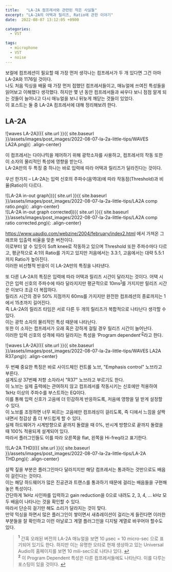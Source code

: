 ```yaml
---
title:   "LA-2A 컴프레서와 관련된 작은 사실들"
excerpt: "LA-2A의 어택과 릴리즈, Ratio에 관한 이야기"
date:  2022-08-07 13:12:05 +0900

categories:
  - VST

tags:
  - microphone
  - VST
  - noise
---
```


보컬에 컴프레션이 필요할 때 가장 먼저 생각나는 컴프레서가 두 개 있다면 그건 아마 LA-2A와 1176일 것이다.  
나도 처음 믹싱을 배울 때 가장 먼저 접했던 컴프레서들이고, 매뉴얼에 쓰여진 특성들을 읽어보고 이해했다 생각했다. 하지만 몇 년 동안 컴프레서들과 싸우다 보니 점점 알게 되는 것들이 늘어나고 다시 매뉴얼을 보니 뒤늦게 깨닫는 것들이 있었다.  
이 포스트는 둘 중 LA-2A 컴프레서에 대해 정리해보려 한다.  

## LA-2A  

![waves LA-2A]({{ site.url }}{{ site.baseurl }}/assets/images/post_images/2022-08-07-la-2a-little-tips/WAVES LA2A.png){: .align-center}  

이 컴프레서는 다이나믹을 제어하기 위해 광학소자를 사용하고, 컴프레서의 작동 또한 이 소자의 물리적인 특성에 영향을 받는다.  
LA-2A만의 두 특징 중 하나는 바로 입력에 따라 어택과 릴리즈가 달라진다는 것이다.  

우선 한가지 – LA-2A는 입력 신호의 주파수(음역대)에 따라 작동점(Threshold)과 비율(Ratio)이 다르다. 

![LA-2A in-out graph]({{ site.url }}{{ site.baseurl }}/assets/images/post_images/2022-08-07-la-2a-little-tips/LA2A comp ratio.png){: .align-center}  
![LA-2A in-out graph corrected]({{ site.url }}{{ site.baseurl }}/assets/images/post_images/2022-08-07-la-2a-little-tips/LA2A comp ratio corrected.png){: .align-center}  

<https://www.uaudio.com/webzine/2004/february/index2.html> 에서 가져온 그래프와 입출력 비율을 맞춘 버전이다.  
이로부터 알 수 있듯이 Soft knee로 작동하고 있으며 Threshold 또한 주파수마다 다르고, 평균적으로 4:1의 Ratio를 가지고 있지만 저음에서는 3.3:1, 고음에서는 대략 5.5:1까지 Ratio가 높아진다.  
이러한 비선형적 반응이 이 LA-2A만의 특징을 나타낸다.  


또 다른 LA-2A의 특징은 입력에 따라 어택과 릴리즈 시간이 달라지는 것이다. 어택 시간은 입력 신호의 주파수에 따라 달라지지만 평균적으로 10ms<sup id="a1">[1](#footnote1)</sup>를 가지지만 릴리즈 시간은 이보다 조금 더 복잡하다.  
릴리즈 시간의 경우 50% 지점까지 60ms를 가지지만 완전한 컴프레션의 종료까지는 1에서 15초까지 길어진다.  
즉 LA-2A의 릴리즈 타임은 서로 다른 두 개의 릴리즈가 복합적으로 나타난다 생각할 수 있다.  
이는 광학 소자의 물리적인 특성 때문에 나타난다.  
또한 이 소자는 컴프레서가 오래 혹은 강하게 걸릴 경우 릴리즈 시간이 늘어난다.  
이러한 입력 신호의 성격에 따라 달라지는 특성을 ‘Program dependent’<sup id="a2">[2](#footnote2)</sup>라고 한다.  

![waves LA-2A]({{ site.url }}{{ site.baseurl }}/assets/images/post_images/2022-08-07-la-2a-little-tips/WAVES LA2A R37.png){: .align-center}  

두 번째 중요한 특징은 바로 사이드체인 컨트롤 노브, "Emphasis control" 노브라고 부른다.  
설계도상 37번째 저항 소자라서 "R37" 노브라고 부르기도 한다.  
이 노브는 실제 출력에는 관여하지 않고 컴프레서를 작동시키는 신호에만 적용하여 1kHz 이상의 주파수를 부스트하는 EQ이다.  
이를 통해 입력 신호가 고음에 더 민감하게 반응하도록, 저음에 영향을 덜 받게 설정할 수 있다.  
이 노브를 조정하면 너무 찌르는 고음에만 컴프레싱이 걸리도록, 즉 디에서 느낌을 살짝 내면서 청감상 좀 더 부드럽게 할 수 있다.  
실제 하드웨어가 시계방향으로 끝까지 돌렸을 때 0%, 반시계 방향으로 끝까지 돌렸을 때 100% 적용되게 설계되어 있다.  
따라서 플러그인들도 이를 따라 오른쪽을 flat, 왼쪽을 Hi-freq라고 표기한다. 

![LA-2A THD]({{ site.url }}{{ site.baseurl }}/assets/images/post_images/2022-08-07-la-2a-little-tips/LA-2A THD.png){: .align-center}  

살짝 짚을 부분은 플러그인마다 달라지지만 해당 컴프레서는 통과하는 것만으로도 배음이 걸린다는 것이다.  
이는 해당 하드웨어가 많은 진공관과 트랜스를 통과하기 때문에 걸리는 배음들을 구현해놓은 특성이다.  
간단하게 1kHz 사인파를 입력하고 gain reduction을 0으로 내려도 2, 3, 4, ... kHz 모두 배음이 나타나는 것을 확인할 수 있다.  
따라서 단순히 걸기만 해도 소리가 달라지는 것이 맞다.  
만약 믹싱을 하면서 많은 플러그인이 쌓이면서 새츄레이션이 걸리는게 들린다면 이러한 부분들을 잘 확인하고 이런 아날로그 계열 플러그인을 디지털 계열로 바꾸어야 할수도 있다.  




> <b id="footnote1"><sup>1</sup></b> 간혹 오래된 버전의 LA-2A 매뉴얼을 보면 10 μsec = 10 micro-sec 으로 표기되어 있기도 한다. 하지만 이는 유명한 오타로 현재 생상하고 있는 Universal Audio의 홈페이지를 보면 10 mili-sec으로 나타나 있다. [↩](#a1)  
<b id="footnote2"><sup>2</sup></b> 이 Program Dependent 특성은 다른 컴프레서들에도 나타난다. 이를 다루는 포스팅이 있을 것이다.  [↩](#a2)
